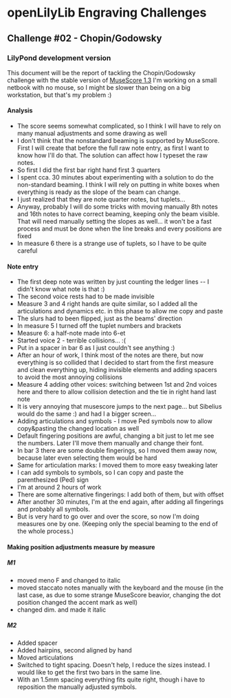 # openLilyLib Engraving Challenges

## Challenge #02 - Chopin/Godowsky

### LilyPond development version

This document will be the report of tackling the Chopin/Godowsky challenge
with the stable version of
[MuseScore 1.3](http://musescore.org)
I'm working on a small netbook with no mouse, so I might be slower than being on a big workstation, but that's my problem :)

#### Analysis
- The score seems somewhat complicated, so I think I will have to rely on many manual adjustments and some drawing as well
- I don't think that the nonstandard beaming is supported by MuseScore. First I will create that before the full raw note entry, as first I want to know how I'll do that.
The solution can affect how I typeset the raw notes.
- So first I did the first bar right hand first 3 quarters
- I spent cca. 30 minutes about experimenting with a solution to do the non-standard beaming. I think I will rely on putting in white boxes when everything is ready
as the slope of the beam can change.
- I just realized that they are note quarter notes, but tuplets...
- Anyway, probably I will do some tricks with moving manually 8th notes and 16th notes to have correct beaming, keeping only the beam visible. That will need manually
setting the slopes as well... it won't be a fast process and must be done when the line breaks and every positions are fixed
- In measure 6 there is a strange use of tuplets, so I have to be quite careful

#### Note entry
- The first deep note was written by just counting the ledger lines -- I didn't know what note is that :)
- The second voice rests had to be made invisible
- Measure 3 and 4 right hands are quite similar, so I added all the articulations and dynamics etc. in this phase to allow me copy and paste
- The slurs had to been flipped, just as the beams' direction
- In measure 5 I turned off the tuplet numbers and brackets
- Measure 6: a half-note made into 6-et
- Started voice 2 - terrible collisions... :(
- Put in a spacer in bar 6 as I just couldn't see anything :)
- After an hour of work, I think most of the notes are there, but now everything is so collided that I decided to start from the first measure and clean everything up, 
hiding invisible elements and adding spacers to avoid the most annoying collisions
- Measure 4 adding other voices: switching between 1st and 2nd voices here and there to allow collision detection and the tie in right hand last note
- It is very annoying that musescore jumps to the next page... but Sibelius would do the same :) and had I a bigger screen...
- Adding articulations and symbols - I move Ped symbols now to allow copy&pasting the changed location as well
- Default fingering positions are awful, changing a bit just to let me see the numbers. Later I'll move them manually and change their font.
- In bar 3 there are some double fingerings, so I moved them away now, because later even selecting them would be hard
- Same for articulation marks: I moved them to more easy tweaking later
- I can add symbols to symbols, so I can copy and paste the parenthesized (Ped) sign
- I'm at around 2 hours of work
- There are some alternative fingerings: I add both of them, but with offset
- After another 30 minutes, I'm at the end again, after adding all fingerings and probably all symbols.
- But is very hard to go over and over the score, so now I'm doing measures one by one. (Keeping only the special beaming to the end of the whole process.)

#### Making position adjustments measure by measure
##### M1
- moved meno F and changed to italic
- moved staccato notes manually with the keyboard and the mouse (in the last case, as due to some strange MuseScore beavior, changing the dot position changed the 
accent mark as well) 
- changed dim. and made it italic

##### M2
- Added spacer
- Added hairpins, second aligned by hand
- Moved articulations
- Switched to tight spacing. Doesn't help, I reduce the sizes instead. I would like to get the first two bars in the same line.
- With an 1.5mm spacing everything fits quite right, though i have to reposition the manually adjusted symbols.


